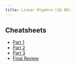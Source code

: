 ```yaml
---
title: Linear Algebra (18.06)
---
```


## Cheatsheets

- [Part 1](https://docs.google.com/document/d/1q9IunHWgFjdMAwkKc0mqaLURzi8UvfXaGiOIAlYZmQw/edit?usp=sharing)
- [Part 2](https://docs.google.com/document/d/14o5Dbj08r5PxvlobzLseopWUBS_21przzVGl0NLNYwE/edit?usp=sharing)
- [Part 3](https://docs.google.com/document/d/1Q5ab0KWQE9Rr5eSNsSZXqZHBSjzHRUqtdq_AFUeudOg/edit?usp=sharing)
- [Final Review](https://docs.google.com/document/d/1_mhAuHc-sFMbmLfNymAcgvaatS42BMuaeA9odWPAYoc/edit?usp=sharing)
